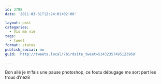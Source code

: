 ```yaml
---
id: 3788
date: '2011-03-31T12:24:01+02:00'

layout: post
categories:
  - Vis ma vie
tags:
  - tweet
format: status
publish_social: no
guid: 'http://tweets.local/?birdsite_tweet=53432357495123968'

---
```


Bon allé je m’fais une pause photoshop, ce foutu débugage me sort part les trous d’nez8